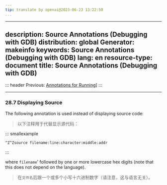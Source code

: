 ```yaml
---
tip: translate by openai@2023-06-23 13:22:50
...
```

---
description: Source Annotations (Debugging with GDB)
distribution: global
Generator: makeinfo
keywords: Source Annotations (Debugging with GDB)
lang: en
resource-type: document
title: Source Annotations (Debugging with GDB)
---
::: header
Previous: [Annotations for Running](Annotations-for-Running.html#Annotations-for-Running)]
:::

---

### 28.7 Displaying Source


The following annotation is used instead of displaying source code:

> 以下注释用于代替显示源代码：

::: smallexample

```bash
^Z^Zsource filename:line:character:middle:addr
```

:::


where `filename`' followed by one or more lowercase hex digits (note that this does not depend on the language).

> 在`文件名`后跟一个或多个小写十六进制数字（请注意，这与语言无关）。
